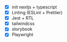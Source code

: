 - [x] init nextjs + typescript
- [x] Linting (ESLint + Prettier)
- [x] Jest + RTL 
- [x] tailwindcss
- [x] storybook
- [x] Playwright